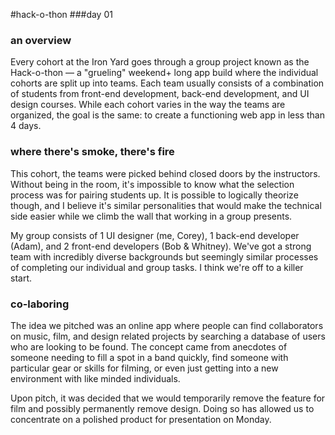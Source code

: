 #hack-o-thon
###day 01

### an overview
Every cohort at the Iron Yard goes through a group project known as the Hack-o-thon — a "grueling" weekend+ long app build where the individual cohorts are split up into teams. Each team usually consists of a combination of students from front-end development, back-end development, and UI design courses. While each cohort varies in the way the teams are organized, the goal is the same: to create a functioning web app in less than 4 days.

### where there's smoke, there's fire
This cohort, the teams were picked behind closed doors by the instructors. Without being in the room, it's impossible to know what the selection process was for pairing students up. It is possible to logically theorize though, and I believe it's similar personalities that would make the technical side easier while we climb the wall that working in a group presents.

My group consists of 1 UI designer (me, Corey), 1 back-end developer (Adam), and 2 front-end developers (Bob & Whitney). We've got a strong team with incredibly diverse backgrounds but seemingly similar processes of completing our individual and group tasks. I think we're off to a killer start.

### co-laboring
The idea we pitched was an online app where people can find collaborators on music, film, and design related projects by searching a database of users who are looking to be found. The concept came from anecdotes of someone needing to fill a spot in a band quickly, find someone with particular gear or skills for filming, or even just getting into a new environment with like minded individuals.

Upon pitch, it was decided that we would temporarily remove the feature for film and possibly permanently remove design. Doing so has allowed us to concentrate on a polished product for presentation on Monday.
